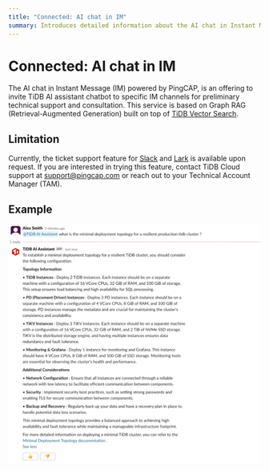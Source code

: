 ```yaml
---
title: "Connected: AI chat in IM"
summary: Introduces detailed information about the AI chat in Instant Message (IM).
---
```


# Connected: AI chat in IM

The AI chat in Instant Message (IM) powered by PingCAP, is an offering to invite TiDB AI assistant chatbot to specific IM channels for preliminary technical support and consultation. This service is based on Graph RAG (Retrieval-Augmented Generation) built on top of [TiDB Vector Search](/vector-search/vector-search-overview.md).

## Limitation

Currently, the ticket support feature for [Slack](https://slack.com/) and [Lark](https://www.larksuite.com/) is available upon request. If you are interested in trying this feature, contact TiDB Cloud support at <a href="mailto:support@pingcap.com">support@pingcap.com</a> or reach out to your Technical Account Manager (TAM).

## Example

![ai-chat-example](/media/tidb-cloud/connected-ai-chat-example.png)
